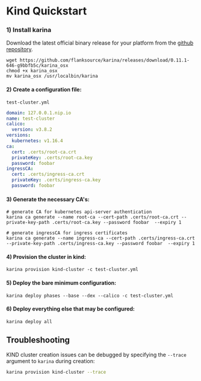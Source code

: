 # Kind Quickstart

### 1) Install karina

Download the latest official binary release for your platform from the [github repository](https://github.com/flanksource/karina/releases/latest).

```shell
wget https://github.com/flanksource/karina/releases/download/0.11.1-646-g9bbfb5c/karina_osx
chmod +x karina_osx
mv karina_osx /usr/localbin/karina
```

#### 2) Create a configuration file:

`test-cluster.yml`

```yaml
domain: 127.0.0.1.nip.io
name: test-cluster
calico:
  version: v3.8.2
versions:
  kubernetes: v1.16.4
ca:
  cert: .certs/root-ca.crt
  privateKey: .certs/root-ca.key
  password: foobar
ingressCA:
  cert: .certs/ingress-ca.crt
  privateKey: .certs/ingress-ca.key
  password: foobar
```

#### 3) Generate the necessary CA's:

```shell
# generate CA for kubernetes api-server authentication
karina ca generate --name root-ca --cert-path .certs/root-ca.crt --private-key-path .certs/root-ca.key --password foobar  --expiry 1

# generate ingressCA for ingress certificates
karina ca generate --name ingress-ca --cert-path .certs/ingress-ca.crt --private-key-path .certs/ingress-ca.key --password foobar  --expiry 1

```

#### 4) Provision the cluster in kind:

```shell
karina provision kind-cluster -c test-cluster.yml
```

#### 5) Deploy the bare minimum configuration:

```shell
karina deploy phases --base --dex --calico -c test-cluster.yml
```

#### 6) Deploy everything else that may be configured:

```shell
karina deploy all
```



## Troubleshooting

KIND cluster creation issues can be debugged by specifying the `--trace` argument to `karina` during creation:

```bash
karina provision kind-cluster --trace
```

